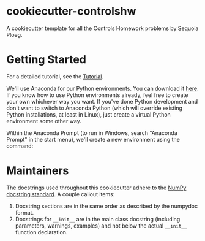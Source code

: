 # cookiecutter-controlshw
A cookiecutter template for all the Controls Homework problems by Sequoia Ploeg.


# Getting Started

For a detailed tutorial, see the [Tutorial](./tutorial/README.md).

We'll use Anaconda for our Python environments. You can download it [here](). 
If you know how to use Python environments already, feel free to create your
own whichever way you want. If you've done Python development and don't want to
switch to Anaconda Python (which will override existing Python installations, at
least in Linux), just create a virtual Python environment some other way.

Within the Anaconda Prompt (to run in Windows, search "Anaconda Prompt" in the 
start menu), we'll create a new environment using the command:

<!-- ```
conda create -n <you-pick-a-reasonable-name> python
```

I would recommend a short, all-lowercase, no-symbol name (e.g., `controls`). 
After that's been created, activate it with the command shown in the terminal:

```
conda activate <the-environment-name-you-chose>
```

Note you'll have to activate your environment every time you start Anaconda 
Prompt in order to access your installed Python packages.

Install the following packages by using these commands in the prompt:

```
conda install -c conda-forge cookiecutter
<!-- conda install -c anaconda make - ->
``` -->

<!-- You can create a new directory based off this cookiecutter by using the command:

```
cookiecutter url-to-repo
``` -->

<!-- As your directory is created, respond to the prompts to autofill values 
throughout the project. Suggested project names would be `mass`, `ballbeam`, 
and `vtol`. (When I say suggested, I really mean you should use those.) -->

# Maintainers

The docstrings used throughout this cookiecutter adhere to the 
[NumPy docstring standard](https://numpydoc.readthedocs.io/en/latest/format.html). 
A couple callout items:

1. Docstring sections are in the same order as described by the numpydoc format.
2. Docstrings for ``__init__`` are in the  main class docstring (including 
parameters, warnings, examples) and not below the actual ``__init__`` function 
declaration.
